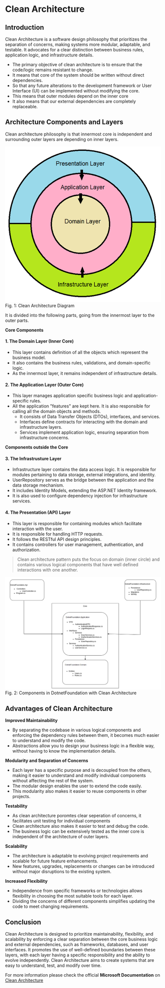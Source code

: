 # Clean Architecture

## Introduction

Clean Architecture is a software design philosophy that prioritizes the separation of concerns, making systems more modular, adaptable, and testable. It advocates for a clear distinction between business rules, application logic, and infrastructure details.

- The primary objective of clean architecture is to ensure that the code/logic remains resistant to change.
- It means that core of the system should be written without direct dependencies.
- So that any future alterations to the development framework or User Interface (UI) can be implemented without modifying the core.
- This means that outer modules depend on the inner core
- It also means that our external dependencies are completely replaceable.

## Architecture Components and Layers

Clean architecture philosophy is that innermost core is independent and surrounding outer layers are depending on inner layers.

![Clean Architecture Diagram Onion View](ca_diagram1.png)
Fig. 1: Clean Architecture Diagram

It is divided into the following parts, going from the innermost layer to the outer parts.

**Core Components**
#### 1. The Domain Layer (Inner Core)

* This layer contains definition of all the objects which represent the business model.
* It also contains the business rules, validations, and domain-specific logic.
* As the innermost layer, it remains independent of infrastructure details.

#### 2. The Application Layer (Outer Core)

* This layer manages application specific business logic and application-specific rules.
* All the application "features" are kept here. It is also responsible for calling all the domain objects and methods.
  * It consists of Data Transfer Objects (DTOs), interfaces, and services.
  * Interfaces define contracts for interacting with the domain and infrastructure layers.
  * Services implement application logic, ensuring separation from infrastructure concerns.

**Components outside the Core**
#### 3. The Infrastrusture Layer

* Infrastructure layer contains the data access logic. It is responsible for modules pertaining to data storage, external integrations, and identity.
* UserRepository serves as the bridge between the application and the data storage mechanism.
* It includes Identity Models, extending the ASP.NET Identity framework.
* It is also used to configure dependency injection for infrastructure services.


#### 4. The Presentation (API) Layer

* This layer is responsible for containing modules which facilitate interaction with the user.
* It is responsible for handling HTTP requests.
* It follows the RESTful API design principles.
* It contains controllers for user management, authentication, and authorization.

> Clean architecture pattern puts the focus on domain (inner circle) and contains various logical components that have well defined interactions with one another.

![Dotnet Foundation Architecture for Project Components](ca_components2.png)
Fig. 2: Components in DotnetFoundation with Clean Architecture

## Advantages of Clean Architecture

**Improved Maintainability**

* By separating the codebase in various logical components and enforcing the dependency rules between them, it becomes much easier to understand and modify the code.
* Abstractions allow you to design your business logic in a flexible way, without having to know the implementation details.

**Modularity and Separation of Concerns**

* Each layer has a specific purpose and is decoupled from the others, making it easier to understand and modify individual components without affecting the rest of the system.
* The modular design enables the user to extend the code easily.
* This modularity also makes it easier to reuse components in other projects.

**Testability**

* As clean architecture poromtes clear seperation of concerns, it facilitates unit testing for individual components
* Clean architecture also makes it easier to test and debug the code.
* The business logic can be extensively tested as the inner core is independent of the architecture of outer layers.

**Scalability**

* The architecture is adaptable to evolving project requirements and scalable for future feature enhancements.
* New features, upgrades, replacements or changes can be introduced without major disruptions to the existing system.

**Increased Flexibility**

* Independence from specific frameworks or technologies allows flexibility in choosing the most suitable tools for each layer.
* Dividing the concerns of different components simplifies updating the code to meet changing requirements.

## Conclusion

Clean Architecture is designed to prioritize maintainability, flexibility, and scalability by enforcing a clear separation between the core business logic and external dependencies, such as frameworks, databases, and user interfaces. It promotes the use of well-defined boundaries between these layers, with each layer having a specific responsibility and the ability to evolve independently. Clean Architecture aims to create systems that are easy to understand, test, and modify over time.

For more information please check the official **Microsoft Documentation** on [Clean Architecture](https://learn.microsoft.com/en-us/dotnet/architecture/modern-web-apps-azure/common-web-application-architectures#clean-architecture)